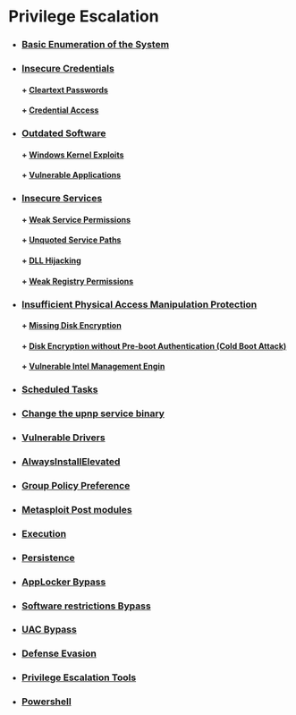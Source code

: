 # Privilege Escalation

* ###  [ Basic Enumeration of the System](https://github.com/sarathlalup/Penetration-Testing/blob/master/Windows%20Exploitaion/Post%20Exploitaion/Techniques%20and%20Commands.md )
* ###  [ Insecure Credentials]( )
    #### + [     Cleartext Passwords](https://github.com/sarathlalup/Penetration-Testing/blob/master/Windows%20Exploitaion/Privilege%20escalation/Cleartext%20Passwords.md )
    #### + [     Credential Access](https://github.com/sarathlalup/Penetration-Testing/blob/master/Windows%20Exploitaion/Credential%20Access/other%20links.md )
* ###  [ Outdated Software]( )
    #### + [     Windows Kernel Exploits](https://github.com/sarathlalup/Penetration-Testing/blob/master/Windows%20Exploitaion/Privilege%20escalation/Windows%20Kernel.md )
    #### + [     Vulnerable Applications]( )
* ###  [  Insecure Services]( )
    #### + [     Weak Service Permissions](https://github.com/sarathlalup/Penetration-Testing/blob/master/Windows%20Exploitaion/Privilege%20escalation/Weak%20Service%20Permissions%20.md )
    #### + [     Unquoted Service Paths](https://github.com/sarathlalup/Penetration-Testing/blob/master/Windows%20Exploitaion/Privilege%20escalation/Unquoted%20Service%20Path.md )
    #### + [     DLL Hijacking]( )
    #### + [     Weak Registry Permissions]( )
* ###  [ Insufficient Physical Access Manipulation Protection ]( )
    #### + [     Missing Disk Encryption]( )
    #### + [     Disk Encryption without Pre-boot Authentication (Cold Boot Attack)   ]( )
    #### + [     Vulnerable Intel Management Engin]( )
* ###  [ Scheduled Tasks]( )
* ###  [  Change the upnp service binary]( )
* ###  [ Vulnerable Drivers]( )
* ###  [ AlwaysInstallElevated]( )
* ###  [ Group Policy Preference]( )
* ###  [ Metasploit Post modules]( )
* ###  [ Execution](https://github.com/sarathlalup/Penetration-Testing/blob/master/Windows%20Exploitaion/Execution/other%20links.md )
* ###  [ Persistence](https://github.com/sarathlalup/Penetration-Testing/blob/master/Windows%20Exploitaion/Persistence/other%20links.md )
* ###  [  AppLocker Bypass](https://github.com/sarathlalup/Penetration-Testing/blob/master/Windows%20Exploitaion/Privilege%20escalation/AppLocker%20Bypass/other%20links.md )
* ###  [ Software restrictions Bypass](https://github.com/sarathlalup/Penetration-Testing/blob/master/Windows%20Exploitaion/Privilege%20escalation/Software%20restrictions%20Bypass/README.md )
* ###  [ UAC Bypass](https://github.com/sarathlalup/Penetration-Testing/blob/master/Windows%20Exploitaion/Privilege%20escalation/User%20Account%20Control%20Bypass/README.md )
* ###  [ Defense Evasion]( )
* ###  [ Privilege Escalation Tools](https://github.com/sarathlalup/Cyber-security/blob/master/Windows%20Exploitaion/Privilege%20escalation/Tools.md )
* ###  [Powershell ](https://github.com/sarathlalup/Penetration-Testing/blob/master/Windows%20Exploitaion/Powershell/README.md )


